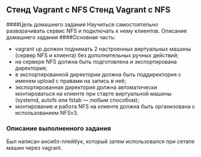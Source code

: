 ## Стенд Vagrant с NFS Стенд Vagrant с NFS 
####Цель домашнего задания
Научиться самостоятельно разворачивать сервис NFS и подключать к нему клиентов.
Описание домашнего задания 
####Основная часть: 
- vagrant up должен поднимать 2 настроенных виртуальных машины (сервер NFS и клиента) без дополнительных ручных действий;
- на сервере NFS должна быть подготовлена и экспортирована директория; 
- в экспортированной директории должна быть поддиректория с именем upload с правами на запись в неё; 
- экспортированная директория должна автоматически монтироваться на клиенте при старте виртуальной машины (systemd, autofs или fstab — любым способом);
- монтирование и работа NFS на клиенте должна быть организована с использованием NFSv3.
### Описание выполненного задания
Был написан ансибл-плейбук, который затем использовался при сетапе машин через vagrant.
